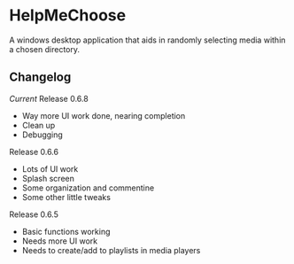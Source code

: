HelpMeChoose
============

A windows desktop application that aids in randomly selecting media within a chosen directory.

Changelog
---------

_Current_ Release 0.6.8
- Way more UI work done, nearing completion
- Clean up
- Debugging


Release 0.6.6
- Lots of UI work
- Splash screen
- Some organization and commentine
- Some other little tweaks

Release 0.6.5
- Basic functions working
- Needs more UI work
- Needs to create/add to playlists in media players
